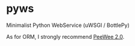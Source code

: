 pyws
====

Minimalist Python WebService (uWSGI / BottlePy)

As for ORM, I strongly recommend [PeeWee 2.0](https://github.com/coleifer/peewee).
